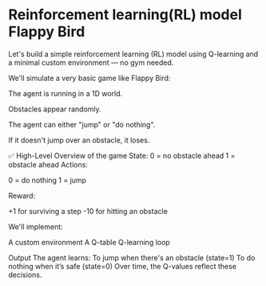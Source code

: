 # Reinforcement learning(RL) model Flappy Bird

Let's build a simple reinforcement learning (RL) model using Q-learning and a minimal custom environment — no gym needed.

We'll simulate a very basic game like Flappy Bird:

The agent is running in a 1D world.

Obstacles appear randomly.

The agent can either "jump" or "do nothing".

If it doesn't jump over an obstacle, it loses.

✅ High-Level Overview of the game
State:
   0 = no obstacle ahead
   1 = obstacle ahead
Actions:

  0 = do nothing
  1 = jump

Reward:

  +1 for surviving a step
  -10 for hitting an obstacle

We'll implement:

A custom environment
A Q-table
Q-learning loop

Output
The agent learns:
To jump when there's an obstacle (state=1)
To do nothing when it’s safe (state=0)
Over time, the Q-values reflect these decisions.


